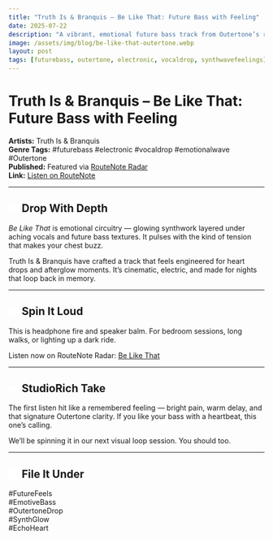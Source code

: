 ```yaml
---
title: "Truth Is & Branquis – Be Like That: Future Bass with Feeling"
date: 2025-07-22
description: "A vibrant, emotional future bass track from Outertone’s rising stars Truth Is & Branquis."
image: /assets/img/blog/be-like-that-outertone.webp
layout: post
tags: [futurebass, outertone, electronic, vocaldrop, synthwavefeelings]
---
```


# Truth Is & Branquis – Be Like That: Future Bass with Feeling

**Artists:** Truth Is & Branquis  
**Genre Tags:** #futurebass #electronic #vocaldrop #emotionalwave #Outertone  
**Published:** Featured via [RouteNote Radar](https://routenote.com/radar/truth-is-branquis-drop-be-like-that-a-future-bass-gem-on-outertone/)  
**Link:** [Listen on RouteNote](https://routenote.com/radar/truth-is-branquis-drop-be-like-that-a-future-bass-gem-on-outertone/)

---

## <img src="/assets/icons/record.svg" alt="Record icon" style="width: 1em; vertical-align: middle;" /> Drop With Depth
*Be Like That* is emotional circuitry — glowing synthwork layered under aching vocals and future bass textures. It pulses with the kind of tension that makes your chest buzz.

Truth Is & Branquis have crafted a track that feels engineered for heart drops and afterglow moments. It’s cinematic, electric, and made for nights that loop back in memory.

---

## <img src="/assets/icons/headphones.svg" alt="Headphones icon" style="width: 1em; vertical-align: middle;" /> Spin It Loud
This is headphone fire and speaker balm. For bedroom sessions, long walks, or lighting up a dark ride.

Listen now on RouteNote Radar: [Be Like That](https://routenote.com/radar/truth-is-branquis-drop-be-like-that-a-future-bass-gem-on-outertone/)

---

## <img src="/assets/icons/Eye.svg" alt="Eye icon" style="width: 1em; vertical-align: middle;" /> StudioRich Take
The first listen hit like a remembered feeling — bright pain, warm delay, and that signature Outertone clarity. If you like your bass with a heartbeat, this one’s calling.

We’ll be spinning it in our next visual loop session. You should too.

---

## <img src="/assets/icons/musicnote.svg" alt="Music Note icon" style="width: 1em; vertical-align: middle;" /> File It Under
#FutureFeels  
#EmotiveBass  
#OutertoneDrop  
#SynthGlow  
#EchoHeart

